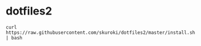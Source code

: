 # dotfiles2

```
curl https://raw.githubusercontent.com/skuroki/dotfiles2/master/install.sh | bash
```

